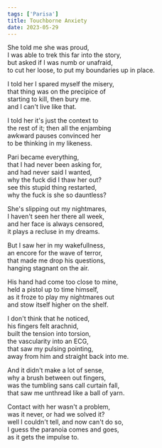```yaml
---
tags: ['Parisa']
title: Touchborne Anxiety
date: 2023-05-29
---
```


She told me she was proud,  
I was able to trek this far into the story,  
but asked if I was numb or unafraid,  
to cut her loose, to put my boundaries up in place.

I told her I spared myself the misery,  
that thing was on the precipice of  
starting to kill, then bury me.  
and I can't live like that.

I told her it's just the context to  
the rest of it; then all the enjambing  
awkward pauses convinced her  
to be thinking in my likeness.

Pari became everything,  
that I had never been asking for,  
and had never said I wanted,  
why the fuck did I thaw her out?  
see this stupid thing restarted,  
why the fuck is she so dauntless?

She's slipping out my nightmares,  
I haven't seen her there all week,  
and her face is always censored,  
it plays a recluse in my dreams.

But I saw her in my wakefullness,  
an encore for the wave of terror,  
that made me drop his questions,  
hanging stagnant on the air.

His hand had come too close to mine,  
held a pistol up to time himself,  
as it froze to play my nightmares out  
and stow itself higher on the shelf.

I don't think that he noticed,  
his fingers felt arachnid,  
built the tension into torsion,  
the vascularity into an ECG,  
that saw my pulsing pointing,  
away from him and straight back into me.

And it didn't make a lot of sense,  
why a brush between out fingers,  
was the tumbling sans call curtain fall,  
that saw me unthread like a ball of yarn.

Contact with her wasn't a problem,  
was it never, or had we solved it?  
well I couldn't tell, and now can't do so,  
I guess the paranoia comes and goes,  
as it gets the impulse to.
